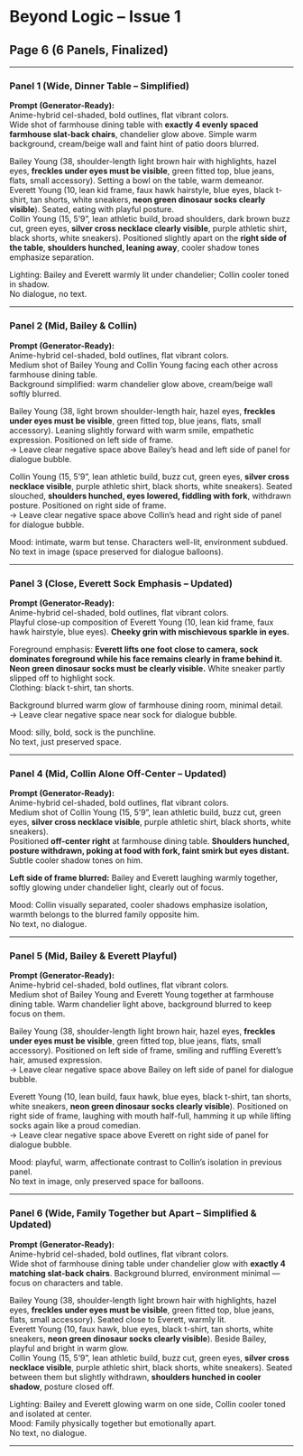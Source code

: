 # Beyond Logic – Issue 1  
## Page 6 (6 Panels, Finalized)

---

### Panel 1 (Wide, Dinner Table – Simplified)  
**Prompt (Generator-Ready):**  
Anime-hybrid cel-shaded, bold outlines, flat vibrant colors.  
Wide shot of farmhouse dining table with **exactly 4 evenly spaced farmhouse slat-back chairs**, chandelier glow above. Simple warm background, cream/beige wall and faint hint of patio doors blurred.  

Bailey Young (38, shoulder-length light brown hair with highlights, hazel eyes, **freckles under eyes must be visible**, green fitted top, blue jeans, flats, small accessory). Setting a bowl on the table, warm demeanor.  
Everett Young (10, lean kid frame, faux hawk hairstyle, blue eyes, black t-shirt, tan shorts, white sneakers, **neon green dinosaur socks clearly visible**). Seated, eating with playful posture.  
Collin Young (15, 5’9”, lean athletic build, broad shoulders, dark brown buzz cut, green eyes, **silver cross necklace clearly visible**, purple athletic shirt, black shorts, white sneakers). Positioned slightly apart on the **right side of the table**, **shoulders hunched, leaning away**, cooler shadow tones emphasize separation.  

Lighting: Bailey and Everett warmly lit under chandelier; Collin cooler toned in shadow.  
No dialogue, no text.  

---

### Panel 2 (Mid, Bailey & Collin)  
**Prompt (Generator-Ready):**  
Anime-hybrid cel-shaded, bold outlines, flat vibrant colors.  
Medium shot of Bailey Young and Collin Young facing each other across farmhouse dining table.  
Background simplified: warm chandelier glow above, cream/beige wall softly blurred.  

Bailey Young (38, light brown shoulder-length hair, hazel eyes, **freckles under eyes must be visible**, green fitted top, blue jeans, flats, small accessory). Leaning slightly forward with warm smile, empathetic expression. Positioned on left side of frame.  
→ Leave clear negative space above Bailey’s head and left side of panel for dialogue bubble.  

Collin Young (15, 5’9”, lean athletic build, buzz cut, green eyes, **silver cross necklace visible**, purple athletic shirt, black shorts, white sneakers). Seated slouched, **shoulders hunched, eyes lowered, fiddling with fork**, withdrawn posture. Positioned on right side of frame.  
→ Leave clear negative space above Collin’s head and right side of panel for dialogue bubble.  

Mood: intimate, warm but tense. Characters well-lit, environment subdued.  
No text in image (space preserved for dialogue balloons).  

---

### Panel 3 (Close, Everett Sock Emphasis – Updated)  
**Prompt (Generator-Ready):**  
Anime-hybrid cel-shaded, bold outlines, flat vibrant colors.  
Playful close-up composition of Everett Young (10, lean kid frame, faux hawk hairstyle, blue eyes). **Cheeky grin with mischievous sparkle in eyes.**  

Foreground emphasis: **Everett lifts one foot close to camera, sock dominates foreground while his face remains clearly in frame behind it. Neon green dinosaur socks must be clearly visible.** White sneaker partly slipped off to highlight sock.  
Clothing: black t-shirt, tan shorts.  

Background blurred warm glow of farmhouse dining room, minimal detail.  
→ Leave clear negative space near sock for dialogue bubble.  

Mood: silly, bold, sock is the punchline.  
No text, just preserved space.  

---

### Panel 4 (Mid, Collin Alone Off-Center – Updated)  
**Prompt (Generator-Ready):**  
Anime-hybrid cel-shaded, bold outlines, flat vibrant colors.  
Medium shot of Collin Young (15, 5’9”, lean athletic build, buzz cut, green eyes, **silver cross necklace visible**, purple athletic shirt, black shorts, white sneakers).  
Positioned **off-center right** at farmhouse dining table. **Shoulders hunched, posture withdrawn, poking at food with fork, faint smirk but eyes distant.** Subtle cooler shadow tones on him.  

**Left side of frame blurred:** Bailey and Everett laughing warmly together, softly glowing under chandelier light, clearly out of focus.  

Mood: Collin visually separated, cooler shadows emphasize isolation, warmth belongs to the blurred family opposite him.  
No text, no dialogue.  

---

### Panel 5 (Mid, Bailey & Everett Playful)  
**Prompt (Generator-Ready):**  
Anime-hybrid cel-shaded, bold outlines, flat vibrant colors.  
Medium shot of Bailey Young and Everett Young together at farmhouse dining table. Warm chandelier light above, background blurred to keep focus on them.  

Bailey Young (38, shoulder-length light brown hair, hazel eyes, **freckles under eyes must be visible**, green fitted top, blue jeans, flats, small accessory). Positioned on left side of frame, smiling and ruffling Everett’s hair, amused expression.  
→ Leave clear negative space above Bailey on left side of panel for dialogue bubble.  

Everett Young (10, lean build, faux hawk, blue eyes, black t-shirt, tan shorts, white sneakers, **neon green dinosaur socks clearly visible**). Positioned on right side of frame, laughing with mouth half-full, hamming it up while lifting socks again like a proud comedian.  
→ Leave clear negative space above Everett on right side of panel for dialogue bubble.  

Mood: playful, warm, affectionate contrast to Collin’s isolation in previous panel.  
No text in image, only preserved space for balloons.  

---

### Panel 6 (Wide, Family Together but Apart – Simplified & Updated)  
**Prompt (Generator-Ready):**  
Anime-hybrid cel-shaded, bold outlines, flat vibrant colors.  
Wide shot of farmhouse dining table under chandelier glow with **exactly 4 matching slat-back chairs**. Background blurred, environment minimal — focus on characters and table.  

Bailey Young (38, shoulder-length light brown hair with highlights, hazel eyes, **freckles under eyes must be visible**, green fitted top, blue jeans, flats, small accessory). Seated close to Everett, warmly lit.  
Everett Young (10, faux hawk, blue eyes, black t-shirt, tan shorts, white sneakers, **neon green dinosaur socks clearly visible**). Beside Bailey, playful and bright in warm glow.  
Collin Young (15, 5’9”, lean athletic build, buzz cut, green eyes, **silver cross necklace visible**, purple athletic shirt, black shorts, white sneakers). Seated between them but slightly withdrawn, **shoulders hunched in cooler shadow**, posture closed off.  

Lighting: Bailey and Everett glowing warm on one side, Collin cooler toned and isolated at center.  
Mood: Family physically together but emotionally apart.  
No text, no dialogue.  

---
